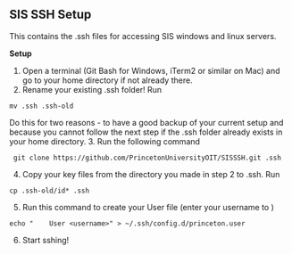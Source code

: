 ## SIS SSH Setup
This contains the .ssh files for accessing SIS windows and linux servers.

**Setup**

 1. Open a terminal (Git Bash for Windows, iTerm2 or similar on Mac) and go to your home directory if not already there. 
 2. Rename your existing .ssh folder! Run
 ```
 mv .ssh .ssh-old
 ``` 
 Do this for two reasons - to have a good backup of your current setup and because you cannot follow the next step if the .ssh folder already exists in your home directory.
 3. Run the following command 
```
 git clone https://github.com/PrincetonUniversityOIT/SISSSH.git .ssh
```
 4. Copy your key files from the directory you made in step 2 to .ssh. Run
```
cp .ssh-old/id* .ssh
```  
 5. Run this command to create your User file (enter your username to <username>)
```
echo "    User <username>" > ~/.ssh/config.d/princeton.user
```
 6. Start sshing!
